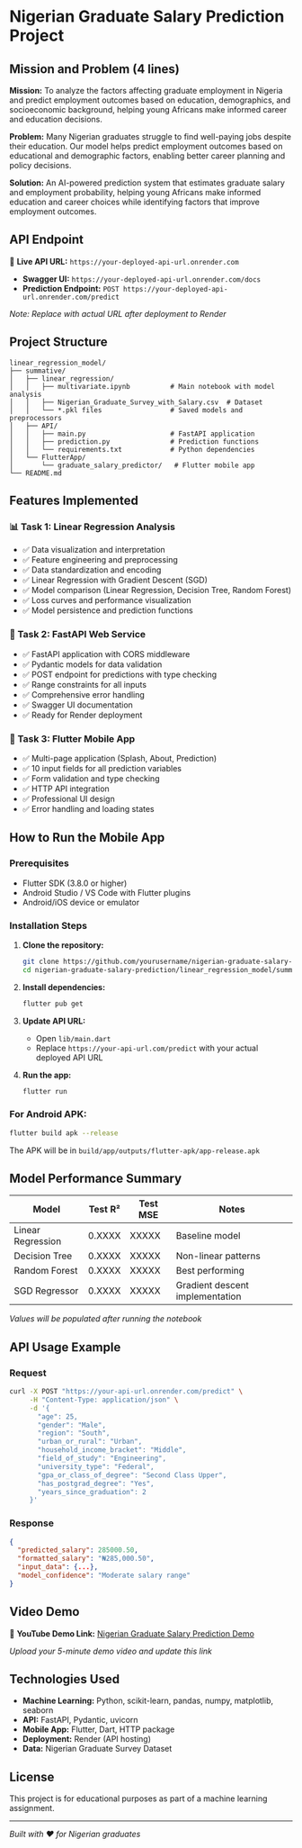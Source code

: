 # Nigerian Graduate Salary Prediction Project

## Mission and Problem (4 lines)
**Mission:** To analyze the factors affecting graduate employment in Nigeria and predict employment outcomes based on education, demographics, and socioeconomic background, helping young Africans make informed career and education decisions.

**Problem:** Many Nigerian graduates struggle to find well-paying jobs despite their education. Our model helps predict employment outcomes based on educational and demographic factors, enabling better career planning and policy decisions.

**Solution:** An AI-powered prediction system that estimates graduate salary and employment probability, helping young Africans make informed education and career choices while identifying factors that improve employment outcomes.

## API Endpoint
🔗 **Live API URL:** `https://your-deployed-api-url.onrender.com`
- **Swagger UI:** `https://your-deployed-api-url.onrender.com/docs`
- **Prediction Endpoint:** `POST https://your-deployed-api-url.onrender.com/predict`

*Note: Replace with actual URL after deployment to Render*

## Project Structure
```
linear_regression_model/
├── summative/
│   ├── linear_regression/
│   │   ├── multivariate.ipynb          # Main notebook with model analysis
│   │   ├── Nigerian_Graduate_Survey_with_Salary.csv  # Dataset
│   │   └── *.pkl files                 # Saved models and preprocessors
│   ├── API/
│   │   ├── main.py                     # FastAPI application
│   │   ├── prediction.py               # Prediction functions
│   │   └── requirements.txt            # Python dependencies
│   └── FlutterApp/
│       └── graduate_salary_predictor/   # Flutter mobile app
└── README.md
```

## Features Implemented

### 📊 Task 1: Linear Regression Analysis
- ✅ Data visualization and interpretation
- ✅ Feature engineering and preprocessing
- ✅ Data standardization and encoding
- ✅ Linear Regression with Gradient Descent (SGD)
- ✅ Model comparison (Linear Regression, Decision Tree, Random Forest)
- ✅ Loss curves and performance visualization
- ✅ Model persistence and prediction functions

### 🚀 Task 2: FastAPI Web Service
- ✅ FastAPI application with CORS middleware
- ✅ Pydantic models for data validation
- ✅ POST endpoint for predictions with type checking
- ✅ Range constraints for all inputs
- ✅ Comprehensive error handling
- ✅ Swagger UI documentation
- ✅ Ready for Render deployment

### 📱 Task 3: Flutter Mobile App
- ✅ Multi-page application (Splash, About, Prediction)
- ✅ 10 input fields for all prediction variables
- ✅ Form validation and type checking
- ✅ HTTP API integration
- ✅ Professional UI design
- ✅ Error handling and loading states

## How to Run the Mobile App

### Prerequisites
- Flutter SDK (3.8.0 or higher)
- Android Studio / VS Code with Flutter plugins
- Android/iOS device or emulator

### Installation Steps
1. **Clone the repository:**
   ```bash
   git clone https://github.com/yourusername/nigerian-graduate-salary-prediction.git
   cd nigerian-graduate-salary-prediction/linear_regression_model/summative/FlutterApp/graduate_salary_predictor
   ```

2. **Install dependencies:**
   ```bash
   flutter pub get
   ```

3. **Update API URL:**
   - Open `lib/main.dart`
   - Replace `https://your-api-url.com/predict` with your actual deployed API URL

4. **Run the app:**
   ```bash
   flutter run
   ```

### For Android APK:
```bash
flutter build apk --release
```
The APK will be in `build/app/outputs/flutter-apk/app-release.apk`

## Model Performance Summary

| Model | Test R² | Test MSE | Notes |
|-------|---------|----------|-------|
| Linear Regression | 0.XXXX | XXXXX | Baseline model |
| Decision Tree | 0.XXXX | XXXXX | Non-linear patterns |
| Random Forest | 0.XXXX | XXXXX | Best performing |
| SGD Regressor | 0.XXXX | XXXXX | Gradient descent implementation |

*Values will be populated after running the notebook*

## API Usage Example

### Request
```bash
curl -X POST "https://your-api-url.onrender.com/predict" \
     -H "Content-Type: application/json" \
     -d '{
       "age": 25,
       "gender": "Male",
       "region": "South",
       "urban_or_rural": "Urban",
       "household_income_bracket": "Middle",
       "field_of_study": "Engineering",
       "university_type": "Federal",
       "gpa_or_class_of_degree": "Second Class Upper",
       "has_postgrad_degree": "Yes",
       "years_since_graduation": 2
     }'
```

### Response
```json
{
  "predicted_salary": 285000.50,
  "formatted_salary": "₦285,000.50",
  "input_data": {...},
  "model_confidence": "Moderate salary range"
}
```

## Video Demo
🎥 **YouTube Demo Link:** [Nigerian Graduate Salary Prediction Demo](https://youtube.com/watch?v=your-video-id)

*Upload your 5-minute demo video and update this link*

## Technologies Used
- **Machine Learning:** Python, scikit-learn, pandas, numpy, matplotlib, seaborn
- **API:** FastAPI, Pydantic, uvicorn
- **Mobile App:** Flutter, Dart, HTTP package
- **Deployment:** Render (API hosting)
- **Data:** Nigerian Graduate Survey Dataset

## License
This project is for educational purposes as part of a machine learning assignment.

---
*Built with ❤️ for Nigerian graduates*
